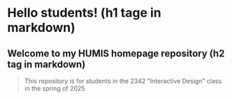 # Hello students! (h1 tage in markdown)

## Welcome to my HUMIS homepage repository (h2 tag in markdown)

>This repository is for students in the 2342 "Interactive Design" class in the spring of 2025